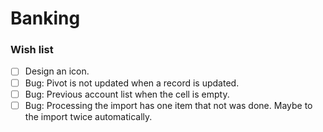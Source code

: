 ﻿# Banking

### Wish list

- [ ] Design an icon.
- [ ] Bug: Pivot is not updated when a record is updated.
- [ ] Bug: Previous account list when the cell is empty.
- [ ] Bug: Processing the import has one item that not was done. Maybe to the import twice automatically.
